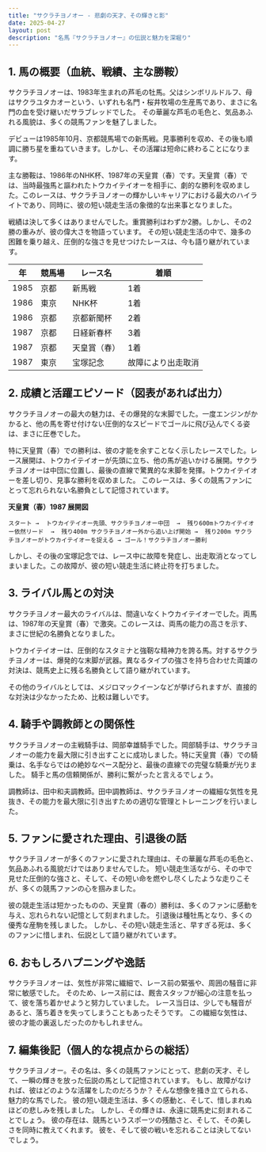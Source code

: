 ```yaml
---
title: "サクラチヨノオー - 悲劇の天才、その輝きと影"
date: 2025-04-27
layout: post
description: "名馬『サクラチヨノオー』の伝説と魅力を深堀り"
---
```


## 1. 馬の概要（血統、戦績、主な勝鞍）

サクラチヨノオーは、1983年生まれの芦毛の牡馬。父はシンボリルドルフ、母はサクラユタカオーという、いずれも名門・桜井牧場の生産馬であり、まさに名門の血を受け継いだサラブレッドでした。  その華麗な芦毛の毛色と、気品あふれる風貌は、多くの競馬ファンを魅了しました。

デビューは1985年10月、京都競馬場での新馬戦。見事勝利を収め、その後も順調に勝ち星を重ねていきます。しかし、その活躍は短命に終わることになります。

主な勝鞍は、1986年のNHK杯、1987年の天皇賞（春）です。天皇賞（春）では、当時最強馬と謳われたトウカイテイオーを相手に、劇的な勝利を収めました。このレースは、サクラチヨノオーの輝かしいキャリアにおける最大のハイライトであり、同時に、彼の短い競走生活の象徴的な出来事となりました。

戦績は決して多くはありませんでした。重賞勝利はわずか2勝。しかし、その2勝の重みが、彼の偉大さを物語っています。  その短い競走生活の中で、幾多の困難を乗り越え、圧倒的な強さを見せつけたレースは、今も語り継がれています。

| 年 | 競馬場 | レース名 | 着順 |
|---|---|---|---|
| 1985 | 京都 | 新馬戦 | 1着 |
| 1986 | 東京 | NHK杯 | 1着 |
| 1986 | 京都 | 京都新聞杯 | 2着 |
| 1987 | 京都 | 日経新春杯 | 3着 |
| 1987 | 京都 | 天皇賞（春） | 1着 |
| 1987 | 東京 | 宝塚記念 | 故障により出走取消 |


## 2. 成績と活躍エピソード（図表があれば出力）

サクラチヨノオーの最大の魅力は、その爆発的な末脚でした。一度エンジンがかかると、他の馬を寄せ付けない圧倒的なスピードでゴールに飛び込んでくる姿は、まさに圧巻でした。

特に天皇賞（春）での勝利は、彼の才能を余すことなく示したレースでした。レース展開は、トウカイテイオーが先頭に立ち、他の馬が追いかける展開。サクラチヨノオーは中団に位置し、最後の直線で驚異的な末脚を発揮。トウカイテイオーを差し切り、見事な勝利を収めました。  このレースは、多くの競馬ファンにとって忘れられない名勝負として記憶されています。


**天皇賞（春）1987  展開図**

```
スタート →  トウカイテイオー先頭、サクラチヨノオー中団  →  残り600mトウカイテイオー依然リード  →  残り400m サクラチヨノオー外から追い上げ開始 →  残り200m サクラチヨノオーがトウカイテイオーを捉える → ゴール！サクラチヨノオー勝利
```

しかし、その後の宝塚記念では、レース中に故障を発症し、出走取消となってしまいました。この故障が、彼の短い競走生活に終止符を打ちました。


## 3. ライバル馬との対決

サクラチヨノオー最大のライバルは、間違いなくトウカイテイオーでした。両馬は、1987年の天皇賞（春）で激突。このレースは、両馬の能力の高さを示す、まさに世紀の名勝負となりました。

トウカイテイオーは、圧倒的なスタミナと強靭な精神力を誇る馬。対するサクラチヨノオーは、爆発的な末脚が武器。異なるタイプの強さを持ち合わせた両雄の対決は、競馬史上に残る名勝負として語り継がれています。

その他のライバルとしては、メジロマックイーンなどが挙げられますが、直接的な対決は少なかったため、比較は難しいです。


## 4. 騎手や調教師との関係性

サクラチヨノオーの主戦騎手は、岡部幸雄騎手でした。岡部騎手は、サクラチヨノオーの能力を最大限に引き出すことに成功しました。特に天皇賞（春）での騎乗は、名手ならではの絶妙なペース配分と、最後の直線での完璧な騎乗が光りました。  騎手と馬の信頼関係が、勝利に繋がったと言えるでしょう。

調教師は、田中和夫調教師。田中調教師は、サクラチヨノオーの繊細な気性を見抜き、その能力を最大限に引き出すための適切な管理とトレーニングを行いました。


## 5. ファンに愛された理由、引退後の話

サクラチヨノオーが多くのファンに愛された理由は、その華麗な芦毛の毛色と、気品あふれる風貌だけではありませんでした。  短い競走生活ながら、その中で見せた圧倒的な強さと、そして、その短い命を燃やし尽くしたような走りこそが、多くの競馬ファンの心を掴みました。

彼の競走生活は短かったものの、天皇賞（春の）勝利は、多くのファンに感動を与え、忘れられない記憶として刻まれました。  引退後は種牡馬となり、多くの優秀な産駒を残しました。  しかし、その短い競走生活と、早すぎる死は、多くのファンに惜しまれ、伝説として語り継がれています。


## 6. おもしろハプニングや逸話

サクラチヨノオーは、気性が非常に繊細で、レース前の緊張や、周囲の騒音に非常に敏感でした。  そのため、レース前には、厩舎スタッフが細心の注意を払って、彼を落ち着かせようと努力していました。  レース当日は、少しでも騒音があると、落ち着きを失ってしまうこともあったそうです。  この繊細な気性は、彼の才能の裏返しだったのかもしれません。


## 7. 編集後記（個人的な視点からの総括）

サクラチヨノオー。その名は、多くの競馬ファンにとって、悲劇の天才、そして、一瞬の輝きを放った伝説の馬として記憶されています。  もし、故障がなければ、彼はどのような活躍をしたのだろうか？  そんな想像を掻き立てられる、魅力的な馬でした。  彼の短い競走生活は、多くの感動と、そして、惜しまれぬほどの悲しみを残しました。  しかし、その輝きは、永遠に競馬史に刻まれることでしょう。  彼の存在は、競馬というスポーツの残酷さと、そして、その美しさを同時に教えてくれます。  彼を、そして彼の戦いを忘れることは決してないでしょう。
